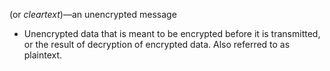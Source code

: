 (or _cleartext_)—an unencrypted message

- Unencrypted data that is meant to be encrypted before it is transmitted, or the result of decryption of encrypted data. Also referred to as plaintext.